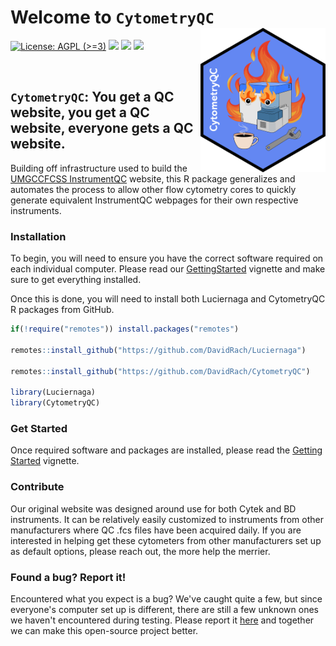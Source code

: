 # Welcome to `CytometryQC` <img src="inst/hex/hex.png" width="200" align="right"/>

<!-- To modify Package/Title/Description/Authors fields, edit the DESCRIPTION file -->
<!-- badges: start -->

[![License: AGPL (\>=3)](https://img.shields.io/badge/license-AGPL%20(%3E=%203)-blue.svg)](https://cran.r-project.org/web/licenses/AGPL%20(%3E=%203))
[![](https://img.shields.io/badge/devel%20version-0.99.1-black.svg)](https://github.com/DavidRach/Luciernaga)
[![](https://img.shields.io/github/languages/code-size/DavidRach/Luciernaga.svg)](https://github.com/DavidRach/Luciernaga)
[![](https://img.shields.io/github/last-commit/DavidRach/CytometryQC.svg)](https://github.com/DavidRach/CytometryQC/commits/main)

<br> <!-- badges: end -->

## `CytometryQC`: You get a QC website, you get a QC website, everyone gets a QC website.

Building off infrastructure used to build the [UMGCCFCSS InstrumentQC](https://umgccfcss.github.io/InstrumentQC/index.html) website, this R package generalizes and automates the process to allow other flow cytometry cores to quickly generate equivalent InstrumentQC webpages for their own respective instruments. 

### Installation

To begin, you will need to ensure you have the correct software required on each individual computer. Please read our [GettingStarted](https://davidrach.github.io/CytometryQC/articles/GettingStarted.html) vignette and make sure to get everything installed.

Once this is done, you will need to install both Luciernaga and CytometryQC R packages from GitHub. 

``` r
if(!require("remotes")) install.packages("remotes")

remotes::install_github("https://github.com/DavidRach/Luciernaga")

remotes::install_github("https://github.com/DavidRach/CytometryQC")

library(Luciernaga)
library(CytometryQC)
```

### Get Started

Once required software and packages are installed, please read the [Getting Started](https://davidrach.github.io/CytometryQC/articles/GettingStarted.html) vignette. 

### Contribute

Our original website was designed around use for both Cytek and BD instruments. It can be relatively easily customized to instruments from other manufacturers where QC .fcs files have been acquired daily. If you are interested in helping get these cytometers from other manufacturers set up as default options, please reach out, the more help the merrier. 

### Found a bug? Report it!

Encountered what you expect is a bug? We've caught quite a few, but since everyone's computer set up is different, there are still a few unknown ones we haven't encountered during testing. Please report it [here](https://github.com/DavidRach/CytometryQC/issues) and together we can make this open-source project better. 
